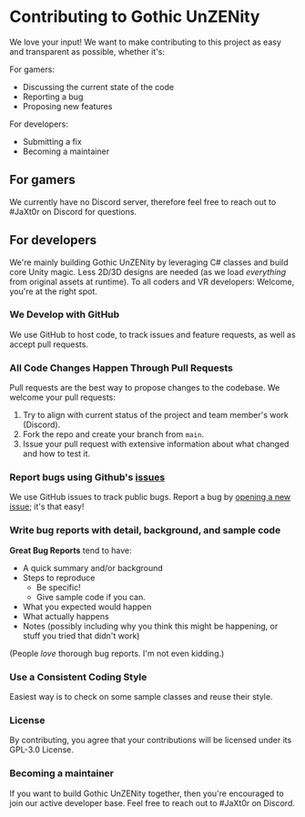 # Contributing to Gothic UnZENity
We love your input! We want to make contributing to this project as easy and transparent as possible, whether it's:

For gamers:
- Discussing the current state of the code
- Reporting a bug
- Proposing new features

For developers:
- Submitting a fix
- Becoming a maintainer

## For gamers
We currently have no Discord server, therefore feel free to reach out to #JaXt0r on Discord for questions.

## For developers
We're mainly building Gothic UnZENity by leveraging C# classes and build core Unity magic.
Less 2D/3D designs are needed (as we load _everything_ from original assets at runtime).
To all coders and VR developers: Welcome, you're at the right spot.

### We Develop with GitHub
We use GitHub to host code, to track issues and feature requests, as well as accept pull requests.

### All Code Changes Happen Through Pull Requests
Pull requests are the best way to propose changes to the codebase. We welcome your pull requests:

1. Try to align with current status of the project and team member's work (Discord).
2. Fork the repo and create your branch from `main`.
3. Issue your pull request with extensive information about what changed and how to test it.

### Report bugs using Github's [issues](https://github.com/Gothic-UnZENity-Project/Gothic-UnZENity/issues)
We use GitHub issues to track public bugs. Report a bug by [opening a new issue](https://github.com/Gothic-UnZENity-Project/Gothic-UnZENity/issues/new); it's that easy!

### Write bug reports with detail, background, and sample code
**Great Bug Reports** tend to have:

- A quick summary and/or background
- Steps to reproduce
    - Be specific!
    - Give sample code if you can.
- What you expected would happen
- What actually happens
- Notes (possibly including why you think this might be happening, or stuff you tried that didn't work)

(People *love* thorough bug reports. I'm not even kidding.)

### Use a Consistent Coding Style
Easiest way is to check on some sample classes and reuse their style.

### License
By contributing, you agree that your contributions will be licensed under its GPL-3.0 License.

### Becoming a maintainer
If you want to build Gothic UnZENity together, then you're encouraged to join our active developer base. Feel free to reach out to #JaXt0r on Discord.

